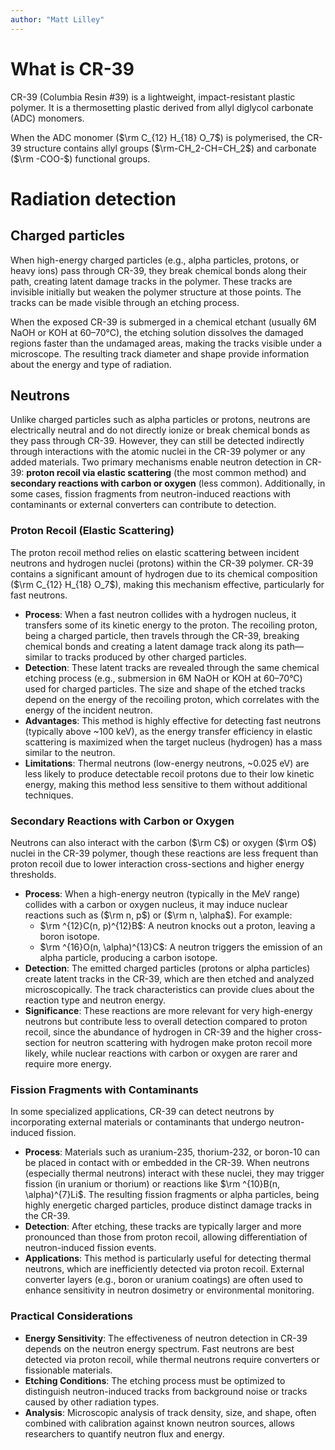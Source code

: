 ```yaml
---
author: "Matt Lilley"
---
```


# What is CR-39

CR-39 (Columbia Resin #39) is a lightweight, impact-resistant plastic polymer. It is a thermosetting plastic derived from allyl diglycol carbonate (ADC) monomers. 

When the ADC monomer ($\rm C_{12} H_{18} O_7$) is polymerised, the CR-39 structure contains allyl groups ($\rm-CH_2-CH=CH_2$) and carbonate ($\rm -COO-$) functional groups.

# Radiation detection

## Charged particles

When high-energy charged particles (e.g., alpha particles, protons, or heavy ions) pass through CR-39, they break chemical bonds along their path, creating latent damage tracks in the polymer. These tracks are invisible initially but weaken the polymer structure at those points. The tracks can be made visible through an etching process.

When the exposed CR-39 is submerged in a chemical etchant (usually 6M NaOH or KOH at 60–70°C), the etching solution dissolves the damaged regions faster than the undamaged areas, making the tracks visible under a microscope. The resulting track diameter and shape provide information about the energy and type of radiation.

## Neutrons

Unlike charged particles such as alpha particles or protons, neutrons are electrically neutral and do not directly ionize or break chemical bonds as they pass through CR-39. However, they can still be detected indirectly through interactions with the atomic nuclei in the CR-39 polymer or any added materials. Two primary mechanisms enable neutron detection in CR-39: **proton recoil via elastic scattering** (the most common method) and **secondary reactions with carbon or oxygen** (less common). Additionally, in some cases, fission fragments from neutron-induced reactions with contaminants or external converters can contribute to detection.

### Proton Recoil (Elastic Scattering)

The proton recoil method relies on elastic scattering between incident neutrons and hydrogen nuclei (protons) within the CR-39 polymer. CR-39 contains a significant amount of hydrogen due to its chemical composition ($\rm C_{12} H_{18} O_7$), making this mechanism effective, particularly for fast neutrons.

- **Process**: When a fast neutron collides with a hydrogen nucleus, it transfers some of its kinetic energy to the proton. The recoiling proton, being a charged particle, then travels through the CR-39, breaking chemical bonds and creating a latent damage track along its path—similar to tracks produced by other charged particles.
- **Detection**: These latent tracks are revealed through the same chemical etching process (e.g., submersion in 6M NaOH or KOH at 60–70°C) used for charged particles. The size and shape of the etched tracks depend on the energy of the recoiling proton, which correlates with the energy of the incident neutron.
- **Advantages**: This method is highly effective for detecting fast neutrons (typically above ~100 keV), as the energy transfer efficiency in elastic scattering is maximized when the target nucleus (hydrogen) has a mass similar to the neutron.
- **Limitations**: Thermal neutrons (low-energy neutrons, ~0.025 eV) are less likely to produce detectable recoil protons due to their low kinetic energy, making this method less sensitive to them without additional techniques.

### Secondary Reactions with Carbon or Oxygen

Neutrons can also interact with the carbon ($\rm C$) or oxygen ($\rm O$) nuclei in the CR-39 polymer, though these reactions are less frequent than proton recoil due to lower interaction cross-sections and higher energy thresholds.

- **Process**: When a high-energy neutron (typically in the MeV range) collides with a carbon or oxygen nucleus, it may induce nuclear reactions such as ($\rm n, p$) or ($\rm n, \alpha$). For example:
  - $\rm ^{12}C(n, p)^{12}B$: A neutron knocks out a proton, leaving a boron isotope.
  - $\rm ^{16}O(n, \alpha)^{13}C$: A neutron triggers the emission of an alpha particle, producing a carbon isotope.
- **Detection**: The emitted charged particles (protons or alpha particles) create latent tracks in the CR-39, which are then etched and analyzed microscopically. The track characteristics can provide clues about the reaction type and neutron energy.
- **Significance**: These reactions are more relevant for very high-energy neutrons but contribute less to overall detection compared to proton recoil, since the abundance of hydrogen in CR-39 and the higher cross-section for neutron scattering with hydrogen make proton recoil more likely, while nuclear reactions with carbon or oxygen are rarer and require more energy.
### Fission Fragments with Contaminants

In some specialized applications, CR-39 can detect neutrons by incorporating external materials or contaminants that undergo neutron-induced fission.

- **Process**: Materials such as uranium-235, thorium-232, or boron-10 can be placed in contact with or embedded in the CR-39. When neutrons (especially thermal neutrons) interact with these nuclei, they may trigger fission (in uranium or thorium) or reactions like $\rm ^{10}B(n, \alpha)^{7}Li$. The resulting fission fragments or alpha particles, being highly energetic charged particles, produce distinct damage tracks in the CR-39.
- **Detection**: After etching, these tracks are typically larger and more pronounced than those from proton recoil, allowing differentiation of neutron-induced fission events.
- **Applications**: This method is particularly useful for detecting thermal neutrons, which are inefficiently detected via proton recoil. External converter layers (e.g., boron or uranium coatings) are often used to enhance sensitivity in neutron dosimetry or environmental monitoring.

### Practical Considerations

- **Energy Sensitivity**: The effectiveness of neutron detection in CR-39 depends on the neutron energy spectrum. Fast neutrons are best detected via proton recoil, while thermal neutrons require converters or fissionable materials.
- **Etching Conditions**: The etching process must be optimized to distinguish neutron-induced tracks from background noise or tracks caused by other radiation types.
- **Analysis**: Microscopic analysis of track density, size, and shape, often combined with calibration against known neutron sources, allows researchers to quantify neutron flux and energy.
